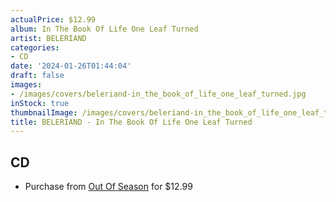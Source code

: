 ```yaml
---
actualPrice: $12.99
album: In The Book Of Life One Leaf Turned
artist: BELERIAND
categories:
- CD
date: '2024-01-26T01:44:04'
draft: false
images:
- /images/covers/beleriand-in_the_book_of_life_one_leaf_turned.jpg
inStock: true
thumbnailImage: /images/covers/beleriand-in_the_book_of_life_one_leaf_turned-thumb.jpg
title: BELERIAND - In The Book Of Life One Leaf Turned
---
```


## CD
* Purchase from [Out Of Season](https://www.outofseasonlabel.com/products/beleriand-in-the-book-of-life-one-leaf-turned-cd) for $12.99
